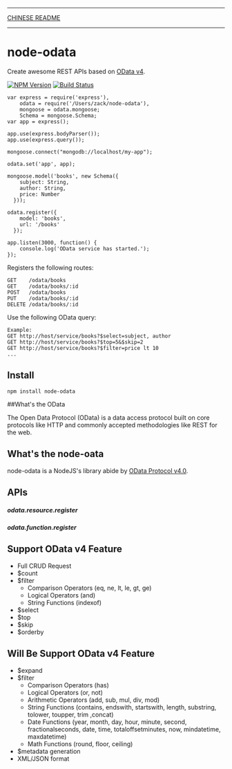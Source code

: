 ***
[CHINESE README](https://github.com/TossShinHwa/node-odata/blob/master/README.cn.md)
***

node-odata
==========

Create awesome REST APIs based on [OData v4](http://www.odata.org/).

  [![NPM Version](https://img.shields.io/npm/v/node-odata.svg?style=flat)](https://www.npmjs.org/package/node-odata)
  [![Build Status](https://img.shields.io/travis/TossShinHwa/node-odata.svg?style=flat)](https://travis-ci.org/TossShinHwa/node-odata)

```
var express = require('express'),
    odata = require('/Users/zack/node-odata'),
    mongoose = odata.mongoose;
    Schema = mongoose.Schema;
var app = express();

app.use(express.bodyParser());
app.use(express.query());

mongoose.connect("mongodb://localhost/my-app");

odata.set('app', app);

mongoose.model('books', new Schema({
    subject: String,
    author: String,
    price: Number
  }));

odata.register({
    model: 'books',
    url: '/books'
  });

app.listen(3000, function() {
    console.log('OData service has started.');
});

```

Registers the following routes:

```
GET    /odata/books
GET    /odata/books/:id
POST   /odata/books
PUT    /odata/books/:id
DELETE /odata/books/:id
```

Use the following OData query:

```
Example:
GET http://host/service/books?$select=subject, author
GET http://host/service/books?$top=5&$skip=2
GET http://host/service/books?$filter=price lt 10
...

```

## Install

```
npm install node-odata
```


##What's the OData

The Open Data Protocol (OData) is a data access protocol built on core protocols like HTTP and commonly accepted methodologies like REST for the web.


## What's the node-oata

node-odata is a NodeJS's library abide by [OData Protocol v4.0](http://docs.oasis-open.org/odata/odata/v4.0/os/part1-protocol/odata-v4.0-os-part1-protocol.html).


## APIs

##### odata.resource.register
##### odata.function.register


## Support OData v4 Feature

* Full CRUD Request
* $count
* $filter
  * Comparison Operators (eq, ne, lt, le, gt, ge)
  * Logical Operators (and)
  * String Functions (indexof)
* $select
* $top
* $skip
* $orderby

## Will Be Support OData v4 Feature
* $expand
* $filter
  * Comparison Operators (has)
  * Logical Operators (or, not)
  * Arithmetic Operators (add, sub, mul, div, mod)
  * String Functions (contains, endswith, startswith, length, substring, tolower, toupper, trim ,concat)
  * Date Functions (year, month, day, hour, minute, second, fractionalseconds, date, time, totaloffsetminutes, now, mindatetime, maxdatetime)
  * Math Functions (round, floor, ceiling)
* $metadata generation
* XML/JSON format

